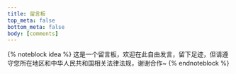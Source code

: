 ```yaml
---
title: 留言板
top_meta: false
bottom_meta: false
body: [comments]
---
```


{% noteblock idea %} 这是一个留言板，欢迎在此自由发言，留下足迹，但请遵守您所在地区和中华人民共和国相关法律法规，谢谢合作~ {% endnoteblock %}